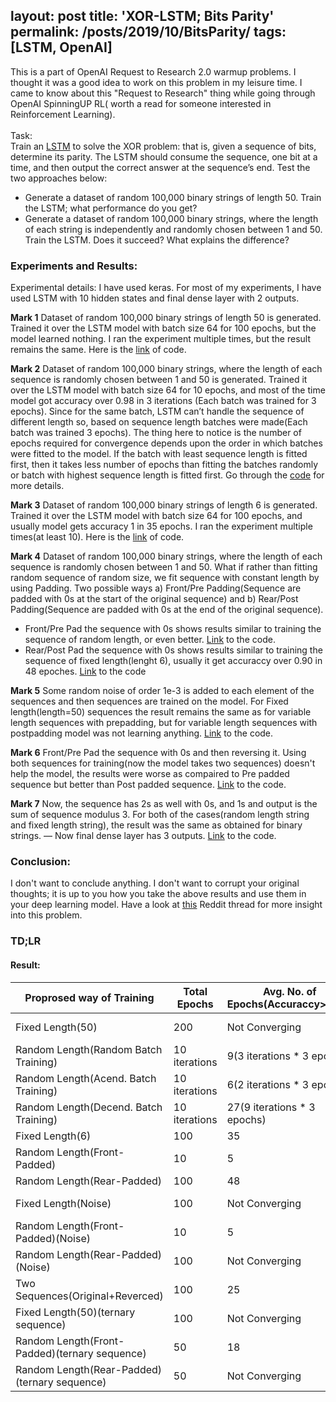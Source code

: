 layout: post
title: 'XOR-LSTM; Bits Parity'
permalink: /posts/2019/10/BitsParity/
tags: [LSTM, OpenAI]
---
This is a part of OpenAI Request to Research 2.0 warmup problems. I thought it was a good idea to work on this problem in my leisure time. I came to know about this "Request to Research" thing while going through OpenAI SpinningUP RL( worth a read for someone interested in Reinforcement Learning). <br>
<br>
Task:<br>
Train an <a href="http://colah.github.io/posts/2015-08-Understanding-LSTMs/">LSTM</a> to solve the XOR problem: that is, given a sequence of bits, determine its parity. The LSTM should consume the sequence, one bit at a time, and then output the correct answer at the sequence’s end. Test the two approaches below:<br>

  * Generate a dataset of random 100,000 binary strings of length 50. Train the LSTM; what performance do you get?
  * Generate a dataset of random 100,000 binary strings, where the length of each string is independently and randomly chosen between 1 and 50. Train the LSTM. Does it succeed? What explains the difference?
### Experiments and Results:
Experimental details: I have used keras. For most of my experiments, I have used LSTM with 10 hidden states and final dense layer with 2 outputs. <br>

**Mark 1** Dataset of random 100,000 binary strings of length 50 is generated. Trained it over the LSTM model with batch size 64 for 100 epochs, but the model learned nothing. I ran the experiment multiple times, but the result remains the same. Here is the [link](https://github.com/adityauser/XOR-LSTM/blob/master/Parity/XOR-LSTM(FixedLenght-50).ipynb) of code.<br>

**Mark 2** Dataset of random 100,000 binary strings, where the length of each sequence is randomly chosen between 1 and 50 is generated. Trained it over the LSTM model with batch size 64 for 10 epochs, and most of the time model got accuracy over 0.98 in 3 iterations (Each batch was trained for 3 epochs). Since for the same batch, LSTM can’t handle the sequence of different length so, based on sequence length batches were made(Each batch was trained 3 epochs). The thing here to notice is the number of epochs required for convergence depends upon the order in which batches were fitted to the model. If the batch with least sequence length is fitted first, then it takes less number of epochs than fitting the batches randomly or batch with highest sequence length is fitted first. Go through the [code](https://github.com/adityauser/XOR-LSTM/blob/master/Parity/XOR-LSTM(Variable%20Size).ipynb) for more details.<br>

**Mark 3** Dataset of random 100,000 binary strings of length 6 is generated. Trained it over the LSTM model with batch size 64 for 100 epochs, and usually model gets accuracy 1 in 35 epochs. I ran the experiment multiple times(at least 10). Here is the [link](https://github.com/adityauser/XOR-LSTM/blob/master/Parity/XOR-LSTM(FixedLenght-6)%20.ipynb) of code.<br>

**Mark 4** Dataset of random 100,000 binary strings, where the length of each sequence is randomly chosen between 1 and 50. What if rather than fitting random sequence of random size, we fit sequence with constant length by using Padding. Two possible ways a) Front/Pre Padding(Sequence are padded with 0s at the start of the original sequence) and b) Rear/Post Padding(Sequence are padded with 0s at the end of the original sequence).
* Front/Pre Pad the sequence with 0s shows results similar to training the sequence of random length, or even better. [Link](https://github.com/adityauser/XOR-LSTM/blob/master/Parity/XOR-LSTM(PrePadding).ipynb) to the code.
* Rear/Post Pad the sequence with 0s shows results similar to training the sequence of fixed length(lenght 6), usually it get accuraccy over 0.90 in 48 epoches. [Link](https://github.com/adityauser/XOR-LSTM/blob/master/Parity/XOR-LSTM(PostPadding)%20.ipynb) to the code


**Mark 5** Some random noise of order 1e-3 is added to each element of the sequences and then sequences are trained on the model. For Fixed length(length=50) sequences the result remains the same as for variable length sequences with prepadding, but for variable length sequences with postpadding model was not learning anything. [Link](https://github.com/adityauser/XOR-LSTM/blob/master/Parity/XOR-LSTM(Randomness)%20.ipynb) to the code.

**Mark 6** Front/Pre Pad the sequence with 0s and then reversing it. Using both sequences for training(now the model takes two sequences) doesn't help the model, the results were worse as compaired to Pre padded sequence but better than Post padded sequence. [Link](https://github.com/adityauser/XOR-LSTM/blob/master/Parity/XOR-LSTM(Double%20Sequence).ipynb) to the code.

**Mark 7** Now, the sequence has 2s as well with 0s, and 1s and output is the sum of sequence modulus 3. For both of the cases(random length string and fixed length string), the result was the same as obtained for binary strings. — Now final dense layer has 3 outputs. [Link](https://github.com/adityauser/XOR-LSTM/blob/master/Parity/XOR-LSTM(Non-Binary).ipynb) to the code.

### Conclusion:
I don't want to conclude anything. I don't want to corrupt your original thoughts; it is up to you how you take the above results and use them in your deep learning model. Have a look at <a href="https://www.reddit.com/r/MachineLearning/comments/81uvmp/d_had_fun_with_openais_lstm_parity_prediction/">this</a> Reddit thread for more insight into this problem.


### TD;LR

#### Result:


Proprosed way of Training  | Total Epochs  | Avg. No. of Epochs(Accuraccy>0.90) | Accuraccy
------------- | ------------- | ------------- | -------------
Fixed Length(50)  | 200  | Not Converging  | 0.5 +-1e-3
Random Length(Random Batch Training)   | 10 iterations  | 9(3 iterations * 3 epochs)  | 1
Random Length(Acend. Batch Training)  | 10 iterations  | 6(2 iterations * 3 epochs)  | 1
Random Length(Decend. Batch Training)  | 10 iterations | 27(9 iterations * 3 epochs)  | 1
Fixed Length(6)  | 100  | 35  | 1
Random Length(Front-Padded)  | 10  | 5  | 1
Random Length(Rear-Padded)  | 100  | 48  | 0.97
Fixed Length(Noise)  | 100  | Not Converging  | 0.5 +-1e-3
Random Length(Front-Padded)(Noise)  | 10  | 5  | 0.99
Random Length(Rear-Padded)(Noise)  | 100  | Not Converging  | 0.5
Two Sequences(Original+Reverced)  | 100  | 25  | 0.99
Fixed Length(50)(ternary sequence)  | 100  | Not Converging  | 0.5 +-1e-3
Random Length(Front-Padded)(ternary sequence)  | 50 | 18  | 0.96
Random Length(Rear-Padded)(ternary sequence)  | 50 | Not Converging  | 0.5 +-1e-3






